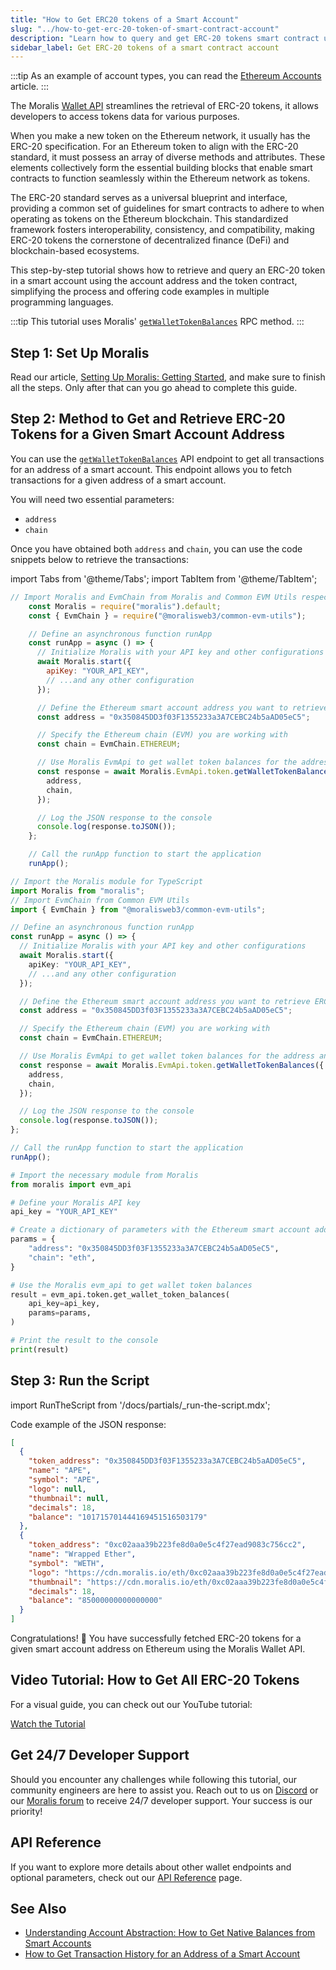 ```yaml
---
title: "How to Get ERC20 tokens of a Smart Account"
slug: "../how-to-get-erc-20-token-of-smart-contract-account"
description: "Learn how to query and get ERC-20 tokens smart contract using the Moralis Wallet API."
sidebar_label: Get ERC-20 tokens of a smart contract account
---
```


:::tip
As an example of account types, you can read the [Ethereum Accounts](https://ethereum.org/en/developers/docs/accounts/#types-of-account) article.
:::

The Moralis [Wallet API](https://moralis.io/api/wallet/) streamlines the retrieval of ERC-20 tokens, it allows developers to access tokens data for various purposes.

When you make a new token on the Ethereum network, it usually has the ERC-20 specification. For an Ethereum token to align with the ERC-20 standard, it must possess an array of diverse methods and attributes. These elements collectively form the essential building blocks that enable smart contracts to function seamlessly within the Ethereum network as tokens.

The ERC-20 standard serves as a universal blueprint and interface, providing a common set of guidelines for smart contracts to adhere to when operating as tokens on the Ethereum blockchain. This standardized framework fosters interoperability, consistency, and compatibility, making ERC-20 tokens the cornerstone of decentralized finance (DeFi) and blockchain-based ecosystems.

This step-by-step tutorial shows how to retrieve and query an ERC-20 token in a smart account using the account address and the token contract, simplifying the process and offering code examples in multiple programming languages.

:::tip
This tutorial uses Moralis' [`getWalletTokenBalances`](/web3-data-api/evm/reference/get-wallet-token-balances) RPC method.
:::

## Step 1: Set Up Moralis

Read our article, [Setting Up Moralis: Getting Started](/web3-data-api/evm/get-your-api-key), and make sure to finish all the steps. Only after that can you go ahead to complete this guide.

## Step 2: Method to Get and Retrieve ERC-20 Tokens for a Given Smart Account Address

You can use the [`getWalletTokenBalances`](/web3-data-api/evm/reference/get-wallet-token-balances) API endpoint to get all transactions for an address of a smart account. This endpoint allows you to fetch transactions for a given address of a smart account.

You will need two essential parameters:

* `address`
* `chain`

Once you have obtained both `address` and `chain`, you can use the code snippets below to retrieve the transactions:

import Tabs from '@theme/Tabs';
import TabItem from '@theme/TabItem';

<Tabs groupId="programming-language">
  <TabItem value="javascript" label="index.js (JavaScript)" default>

```javascript
// Import Moralis and EvmChain from Moralis and Common EVM Utils respectively
    const Moralis = require("moralis").default;
    const { EvmChain } = require("@moralisweb3/common-evm-utils");

    // Define an asynchronous function runApp
    const runApp = async () => {
      // Initialize Moralis with your API key and other configurations
      await Moralis.start({
        apiKey: "YOUR_API_KEY",
        // ...and any other configuration
      });

      // Define the Ethereum smart account address you want to retrieve ERC-20 tokens for
      const address = "0x350845DD3f03F1355233a3A7CEBC24b5aAD05eC5";

      // Specify the Ethereum chain (EVM) you are working with
      const chain = EvmChain.ETHEREUM;

      // Use Moralis EvmApi to get wallet token balances for the address and chain
      const response = await Moralis.EvmApi.token.getWalletTokenBalances({
        address,
        chain,
      });

      // Log the JSON response to the console
      console.log(response.toJSON());
    };

    // Call the runApp function to start the application
    runApp();
```

</TabItem>
<TabItem value="typescript" label="index.ts (TypeScript)">

```typescript
// Import the Moralis module for TypeScript
import Moralis from "moralis";
// Import EvmChain from Common EVM Utils
import { EvmChain } from "@moralisweb3/common-evm-utils";

// Define an asynchronous function runApp
const runApp = async () => {
  // Initialize Moralis with your API key and other configurations
  await Moralis.start({
    apiKey: "YOUR_API_KEY",
    // ...and any other configuration
  });

  // Define the Ethereum smart account address you want to retrieve ERC-20 tokens for
  const address = "0x350845DD3f03F1355233a3A7CEBC24b5aAD05eC5";

  // Specify the Ethereum chain (EVM) you are working with
  const chain = EvmChain.ETHEREUM;

  // Use Moralis EvmApi to get wallet token balances for the address and chain
  const response = await Moralis.EvmApi.token.getWalletTokenBalances({
    address,
    chain,
  });

  // Log the JSON response to the console
  console.log(response.toJSON());
};

// Call the runApp function to start the application
runApp();
```

</TabItem>
<TabItem value="python" label="index.py (Python)">

```python
# Import the necessary module from Moralis
from moralis import evm_api

# Define your Moralis API key
api_key = "YOUR_API_KEY"

# Create a dictionary of parameters with the Ethereum smart account address and chain
params = {
    "address": "0x350845DD3f03F1355233a3A7CEBC24b5aAD05eC5",
    "chain": "eth",
}

# Use the Moralis evm_api to get wallet token balances
result = evm_api.token.get_wallet_token_balances(
    api_key=api_key,
    params=params,
)

# Print the result to the console
print(result)
```

</TabItem>
</Tabs>

## Step 3: Run the Script

import RunTheScript from '/docs/partials/\_run-the-script.mdx';

<RunTheScript />

Code example of the JSON response:

```json
[
  {
    "token_address": "0x350845DD3f03F1355233a3A7CEBC24b5aAD05eC5",
    "name": "APE",
    "symbol": "APE",
    "logo": null,
    "thumbnail": null,
    "decimals": 18,
    "balance": "101715701444169451516503179"
  },
  {
    "token_address": "0xc02aaa39b223fe8d0a0e5c4f27ead9083c756cc2",
    "name": "Wrapped Ether",
    "symbol": "WETH",
    "logo": "https://cdn.moralis.io/eth/0xc02aaa39b223fe8d0a0e5c4f27ead9083c756cc2.webp",
    "thumbnail": "https://cdn.moralis.io/eth/0xc02aaa39b223fe8d0a0e5c4f27ead9083c756cc2_thumb.webp",
    "decimals": 18,
    "balance": "85000000000000000"
  }
]
```

Congratulations! 🥳 You have successfully fetched ERC-20 tokens for a given smart account address on Ethereum using the Moralis Wallet API.

## Video Tutorial: How to Get All ERC-20 Tokens

For a visual guide, you can check out our YouTube tutorial:

[Watch the Tutorial](https://www.youtube.com/watch?v=VdnMRiMYibA)

## Get 24/7 Developer Support

Should you encounter any challenges while following this tutorial, our community engineers are here to assist you. Reach out to us on [Discord](https://moralis.io/discord) or our [Moralis forum](https://forum.moralis.io) to receive 24/7 developer support. Your success is our priority!

## API Reference

If you want to explore more details about other wallet endpoints and optional parameters, check out our [API Reference](/web3-data-api/evm/reference#wallet-api) page.

## See Also

* [Understanding Account Abstraction: How to Get Native Balances from Smart Accounts](/web3-data-api/evm/wallet-api/how-to-get-the-native-balance-of-a-smart-contract-account)
* [How to Get Transaction History for an Address of a Smart Account](/web3-data-api/evm/wallet-api/how-to-get-transactions-of-smart-contract-account)

